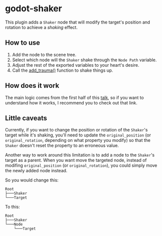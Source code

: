 # godot-shaker

This plugin adds a `Shaker` node that will modify the target's position and rotation to achieve a _shaking_ effect.

## How to use

1. Add the node to the scene tree.
2. Select which node will the `Shaker` shake through the `Node Path` variable.
3. Adjust the rest of the exported variables to your heart's desire.
4. Call the [add_trauma()](https://github.com/Awkor/godot-shaker/blob/master/addons/shaker/source/ShakerNode.gd#L95) function to shake things up.

## How does it work

The main logic comes from the first half of this [talk](https://www.youtube.com/watch?v=tu-Qe66AvtY), so if you want to understand how it works, I recommend you to check out that link.

## Little caveats

Currently, if you want to change the position or rotation of the `Shaker`'s target while it's shaking, you'll need to update the `original_position` (or `original_rotation`, depending on what property you modify) so that the `Shaker` doesn't reset the property to an erroneous value.

Another way to work around this limitation is to add a node to the `Shaker`'s target as a parent. When you want move the targeted node, instead of modifing `original_position` (or `original_rotation`), you could simply move the newly added node instead.

So you would change this:

```
Root
├───Shaker
└───Target
```

To this:

```
Root
├───Shaker
└───Node
    └───Target
```
